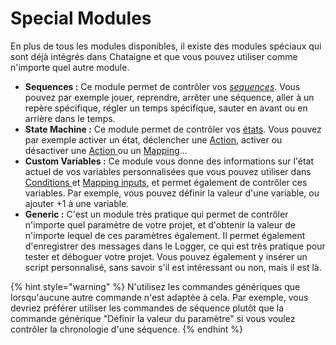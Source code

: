 # Special Modules

En plus de tous les modules disponibles, il existe des modules spéciaux qui sont déjà intégrés dans Chataigne et que vous pouvez utiliser comme n'importe quel autre module.

* **Sequences :** Ce module permet de contrôler vos [_sequences_](../the-time-machine-sequences/introduction-to-the-time-machine.md#sequence). Vous pouvez par exemple jouer, reprendre, arrêter une séquence, aller à un repère spécifique, régler un temps spécifique, sauter en avant ou en arrière dans le temps. 
* **State Machine :** Ce module permet de contrôler vos [états](https://github.com/benkuper/Chataigne-docs/tree/1563252dcff2f882d499d8566be3279004a77e43/la-machine%20à%20états%20/%20introduction%20à%20la%20machine%20à%20états.md). Vous pouvez par exemple activer un état, déclencher une [Action](../the-state-machine/actions.md), activer ou désactiver une [Action ](../the-state-machine/actions.md)ou un [Mapping](../the-state-machine/mappings.md)... 
* **Custom Variables :** Ce module vous donne des informations sur l'état actuel de vos variables personnalisées que vous pouvez utiliser dans [Conditions ](../the-state-machine/actions.md#conditions)et [Mapping inputs](../the-state-machine/mappings.md#input), et permet également de contrôler ces variables. Par exemple, vous pouvez définir la valeur d'une variable, ou ajouter +1 à une variable. 
* **Generic :** C'est un module très pratique qui permet de contrôler n'importe quel paramètre de votre projet, et d'obtenir la valeur de n'importe lequel de ces paramètres également.  Il permet également d'enregistrer des messages dans le Logger, ce qui est très pratique pour tester et déboguer votre projet. Vous pouvez également y insérer un script personnalisé, sans savoir s'il est intéressant ou non, mais il est là.

{% hint style="warning" %}
N'utilisez les commandes génériques que lorsqu'aucune autre commande n'est adaptée à cela. Par exemple, vous devriez préférer utiliser les commandes de séquence plutôt que la commande générique "Définir la valeur du paramètre" si vous voulez contrôler la chronologie d'une séquence.
{% endhint %}

